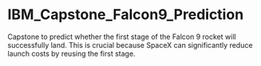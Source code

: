 # IBM_Capstone_Falcon9_Prediction
Capstone to predict whether the first stage of the Falcon 9 rocket will successfully land. This is crucial because SpaceX can significantly reduce launch costs by reusing the first stage. 
